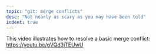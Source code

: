 ```yaml
---
topic: "git: merge conflicts"
desc: "Not nearly as scary as you may have been told"
indent: true
---
```


This video illustrates how to resolve a basic merge conflict: <https://youtu.be/gVQd3jTEUwU>
